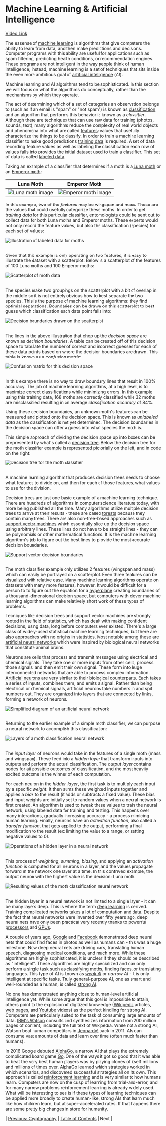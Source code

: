 # Machine Learning & Artificial Intelligence
[Video Link](https://youtu.be/z-EtmaFJieY)

The essense of [machine learning](../glossary/README.md#machine-learning) is algorithms that give computers the ability to learn from data, and then make predictions and decisions. Computer programs with this ability are useful for applications such as spam filtering, predicting health conditions, or recommendation engines. These programs are not intelligent in the way people think of human intelligence; instead, machine learning is a set of techniques that sits inside the even more ambitious goal of [artificial intelligence](../glossary/README.md#artificial-intelligence) (_AI_).

Machine learning and AI algorithms tend to be sophisticated. In this section we will focus on what the algorithms do conceptually, rather than the mechanisms by which they operate.

The act of determining which of a set of categories an observation belongs to (such as if an email is "spam" or "not spam") is known as [classification](../glossary/README.md#statistical-classification) and an algorithm that performs this behavior is known as a _classifier_. Although there are techniques that can use raw data for training (photos, sounds, text), many algorithms reduce the complexity of real world objects and phenomena into what are called [features](../glossary/README.md#dependent-and-independent-variables): values that usefully characterize the things to be classify. In order to train a machine learning classifier to make good predictions [training data](../glossary/README.md#training-dataset) is required. A set of data recording feature values as well as labeling the classification each row of values falls into provides the initial dataset used to train a classifier. This set of data is called [labeled data](../glossary/README.md#labeled-data).

Taking an example of a classifier that determines if a moth is a [Luna moth](https://en.wikipedia.org/wiki/Luna_moth) or an [Emperor moth](https://en.wikipedia.org/wiki/Saturnia_pavonia):

|              Luna Moth              |                Emperor Moth               |
| ----------------------------------- | ----------------------------------------- |
| ![Luna moth image](./luna-moth.jpg) | ![Emperor moth image](./emperor-moth.jpg) |

In this example, two of the _features_ may be wingspan and mass. These are the values that could usefully categorize these moths. In order to get _training data_ for this particular classifier, entomologists could be sent out to collect data for both Luna moths and Emperor moths. These experts would not only record the feature values, but also the classification (species) for each set of values:

![Illustration of labeled data for moths](./labeled-data.JPG)
<br /><br />

Given that this example is only operating on two features, it is easy to illustrate the dataset with a scatterplot. Below is a scatterplot of the features of 100 Luna moths and 100 Emperor moths:

![Scatterplot of moth data](./scatterplot.JPG)
<br /><br />

The species make two groupings on the scatterplot with a bit of overlap in the middle so it is not entirely obvious how to best separate the two species. This is the purpose of machine learning algorithms: they find optimial separations. Boundaries can be drawn on this scatterplot to best guess which classification each data point falls into:

![Decision boundaries drawn on the scatterplot](./decision-boundaries.JPG)
<br /><br />

The lines in the above illustration that chop up the _decision space_ are known as _decision boundaries_. A table can be created off of this decision space to tabulate the number of correct and incorrect guesses for each of these data points based on where the decision boundaries are drawn. This table is known as a _confusion matrix_:

![Confusion matrix for this decision space](./confusion-matrix.JPG)
<br /><br />

In this example there is no way to draw boundary lines that result in 100% accuracy. The job of machine learning algorithms, at a high level, is to maximize correct classifications while minimizing errors. In this example using this training data, 168 moths are correctly classified while 32 moths are misclassified resulting in an average _classification accuracy_ of 84%.

Using these decision boundaries, an unknown moth's features can be measured and plotted onto the decision space. This is known as _unlabeled data_ as the classification is not yet determined. The decision boundaries in the decision space can offer a guess into what species the moth is.

This simple approach of dividing the decision space up into boxes can be prepresented by what's called a [decision tree](../glossary/README.md#decision-tree). Below the decision tree for the moth classifier example is represented pictorially on the left, and in code on the right:

![Decision tree for the moth classifier](./decision-tree.JPG)
<br /><br />

A machine learning algorithm that produces decision trees needs to choose what features to divide on, and then for each of those features, what values to use for the division.

Decision trees are just one basic example of a machine learning technique. There are hundreds of algorithms in computer science literature today, with more being published all the time. Many algorithms utilize multiple decision trees to arrive at their results - these are called [forests](https://en.wikipedia.org/wiki/Tree_(graph_theory)#Forest) because they contain many trees. There are also non-tree-based approaches such as [support vector machines](../glossary/README.md#support-vector-machine) which essentially slice up the decision space using arbitrary lines. These lines do not have to be straight lines - they can be polynomials or other mathematical functions. It is the machine learning algorithm's job to figure out the best lines to provide the most accurate decision boundaries.

![Support vector decision boundaries](./support-vector-machine.JPG)
<br /><br />

The moth classifier example only utilizes 2 features (wingspan and mass) which can easily be portrayed on a scatterplot. Even three features can be visualized with relative ease. Many machine learning algorithms operate on datasets with many more features, however. It would be difficult for a person to to figure out the equation for a [hyperplane](https://en.wikipedia.org/wiki/Hyperplane) creating boundaries of a thousand-dimensional decision space, but computers with clever machine learning algorithms can make relatively short work of these types of problems.

Tecniques like decision trees and support vector machines are strongly rooted in the field of statistics, which has dealt with making confident decisions, using data, long before computers ever existed. There's a large class of widely-used statistical machine learning techniques, but there are also approaches with no origins in statistics. Most notable among these are [artificial neural networks](../glossary/README.md#artificial-neural-network) which were inspired by biological neural networks that constitute animal brains.

Neurons are cells that process and transmit messages using electrical and chemical signals. They take one or more inputs from other cells, process those signals, and then emit their own signal. These form into huge interconnected networks that are able to process complex information. [Artificial neurons](../glossary/README.md#artificial-neuron) are very similar to their biological counterparts. Each takes a series of inputs, combines them, and emits a signal. Rather than being electrical or chemical signals, artificial neurons take numbers in and spit numbers out. They are organized into layers that are connected by links, forming a network of neurons.

![Simplified diagram of an artificial neural network](./artificial-neural-network.JPG)
<br /><br />

Returning to the earlier example of a simple moth classifier, we can purpose a neural network to accomplish this classification:

![Layers of a moth classification neural network](./moth-neural-network.JPG)
<br /><br />

The _input layer_ of neurons would take in the features of a single moth (mass and wingspan). These feed into a _hidden layer_ that transform inputs into outputs and perform the actual classification. The _output layer_ contains nodes for all possible outcomes of classification, and the most heavily excited outcome is the winner of each computation.

For each neuron in the _hidden layer_, the first task is to multiply each input by a specific _weight_. It then sums these weighted inputs together and applies a _bias_ to the result (it adds or subtracts a fixed value). These bias and input weights are initially set to random values when a neural network is first created. An algorithm is used to tweak these values to train the neural network, using labeled data for training and testing. This happens over many interactions, gradually increasing accuracy - a process mimicing human learning. Finally, neurons have an _activation function_, also called a _transfer function_, that gets applied to the output, performing a final modification to the result (ex: limiting the value to a range, or setting negative values to 0).

![Operations of a hidden layer in a neural network](./neural-network-hidden-layer.JPG)
<br /><br />

This process of _weighting_, _summing_, _biasing_, and applying an _activation function_ is computed for all neurons in a layer, and the values propagate forward in the network one layer at a time. In this contrived example, the output neuron with the highest value is the decision: Luna moth.

![Resulting values of the moth classification neural network](./neural-network-result.JPG)
<br /><br />

The hidden layer in a neural network is not limited to a single layer - it can be many layers deep. This is where the term [deep learning](../glossary/README.md#deep-learning) is derived. Training complicated networks takes a lot of computation and data. Despite the fact that neural networks were invented over fifty years ago, deep neural nets have only been practical very recently thanks to powerful [processors](../glossary/README.md#central-processing-unit) and [GPUs](../glossary/README.md#graphics-processing-unit).

A couple of years ago, [Google](https://en.wikipedia.org/wiki/Google) and [Facebook](https://en.wikipedia.org/wiki/Facebook,_Inc.) demonstrated deep neural nets that could find faces in photos as well as humans can - this was a huge milestone. Now deep neural nets are driving cars, translating human speech, diagnosing medical conditions, and much more. While these algorithms are highly sophisticated, it is unclear if they should be described as "intelligent". These algorithms are highly specialized and can only perform a single task such as classifying moths, finding faces, or translating languages. This type of AI is known as _[weak AI](../glossary/README.md#weak-ai)_ or _narrow AI_ - it is only intelligent at specific tasks. Truly general-purpose AI, one as smart and well-rounded as a human, is called [strong AI](../glossary/README.md#artificial-general-intelligence).

No one has demonstrated anything close to human-level artificial intelligence yet. While some argue that this goal is impossible to attain, others point to the explosion of digitized knowledge ([Wikipedia](https://en.wikipedia.org/wiki/Main_Page) articles, [web pages](../glossary/README.md#web-page), and [Youtube](https://www.youtube.com/) videos) as the perfect kindling for strong AI. Computers are particularly suited to the task of consuming large amounts of data. [IBM's Watson](https://en.wikipedia.org/wiki/Watson_(computer)) consults and synthesizes information from 200 million pages of content, including the full text of Wikipedia. While not a strong AI, Watson beat human competitors in [Jeopardy!](https://en.wikipedia.org/wiki/Jeopardy!) back in 2011. AIs can consume vast amounts of data and learn over time (often much faster than humans).

In 2016 Google debuted [AlphaGo](https://en.wikipedia.org/wiki/AlphaGo), a narrow AI that plays the extremely complicated board game [Go](https://en.wikipedia.org/wiki/Go_(game)). One of the ways it got so good that it was able to beat the very best human players was by playing clones of itself millions and millions of times over. AlphaGo learned which strategies worked in which scenarios, and discovered successful strategies all on its own. This approach is called [reinforcement learning](../glossary/README.md#reinforcement-learning) and is very similar to how humans learn. Computers are now on the cusp of learning from trial-and-error, and for many narrow problems reinforcement learning is already widely used. What will be interesting to see is if these types of learning techniques can be applied more broadly to create human-like, strong AIs that learn much like how children learn, but at super-accelerated rates. If that happens there are some pretty big changes in store for humanity.

| [Previous: Cryptography](../33/README.md) | [Table of Contents](../README.md#table-of-contents) | Next |
